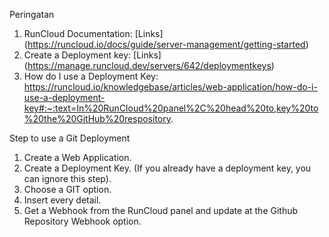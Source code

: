 Peringatan

1. RunCloud Documentation: [Links] (https://runcloud.io/docs/guide/server-management/getting-started)
2. Create a Deployment key: [Links] (https://manage.runcloud.dev/servers/642/deploymentkeys)
3. How do I use a Deployment Key: https://runcloud.io/knowledgebase/articles/web-application/how-do-i-use-a-deployment-key#:~:text=In%20RunCloud%20panel%2C%20head%20to,key%20to%20the%20GitHub%20respository.

Step to use a Git Deployment
1. Create a Web Application.
2. Create a Deployment Key. (If you already have a deployment key, you can ignore this step).
3. Choose a GIT option.
4. Insert every detail.
5. Get a Webhook from the RunCloud panel and update at the Github Repository Webhook option.